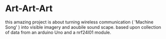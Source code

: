 # Art-Art-Art

this amazing project is about turning wireless communication ( 'Machine Song' ) into visible imagery and aoubile sound scape.
based upon collection of data from an arduino Uno and a nrf24l01 module.
